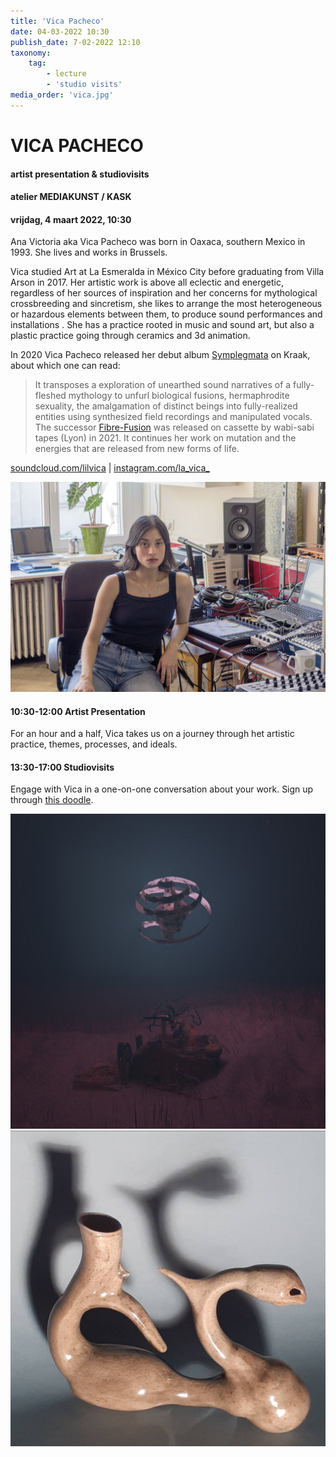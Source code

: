 ```yaml
---
title: 'Vica Pacheco'
date: 04-03-2022 10:30
publish_date: 7-02-2022 12:10
taxonomy:
    tag:
        - lecture
        - 'studio visits'
media_order: 'vica.jpg'
---
```

# VICA PACHECO
#### artist presentation & studiovisits
#### atelier MEDIAKUNST / KASK
#### vrijdag, 4 maart 2022, 10:30
Ana Victoria aka Vica Pacheco was born in Oaxaca, southern Mexico in 1993. She lives and works in Brussels.

Vica studied Art at La Esmeralda in México City before graduating from Villa Arson in 2017. Her artistic work is above all eclectic and energetic, regardless of her sources of inspiration and her concerns for mythological crossbreeding and sincretism, she likes to arrange the most heterogeneous or hazardous elements between them, to produce sound performances and installations . She has a practice rooted in music and sound art, but also a plastic practice going through ceramics and 3d animation.

In 2020 Vica Pacheco released her debut album [Symplegmata](https://kraak.bandcamp.com/album/symplegmata) on Kraak, about which one can read:
> It transposes a exploration of unearthed sound narratives of a fully-fleshed mythology to unfurl biological fusions, hermaphrodite sexuality, the amalgamation of distinct beings into fully-realized entities using synthesized field recordings and manipulated vocals.
The successor [Fibre-Fusion](https://wabi-sabi-tapes.bandcamp.com/album/fibre-fusion) was released on cassette by wabi-sabi tapes (Lyon) in 2021. It continues her work on mutation and the energies that are released from new forms of life.


[soundcloud.com/lilvica](https://soundcloud.com/lilvica) |
[instagram.com/la_vica_](https://www.instagram.com/la_vica_/)

![](vica.jpg)

#### 10:30-12:00	Artist Presentation
For an hour and a half, Vica takes us on a journey through het artistic practice, themes, processes, and ideals.
#### 13:30-17:00	Studiovisits
Engage with Vica in a one-on-one conversation about your work. Sign up through [this doodle](https://doodle.com/poll/hxgsmci7567rv5zv?utm_source=poll&utm_medium=link).

![](vica2.jpg)    
![](vica3.jpg)

